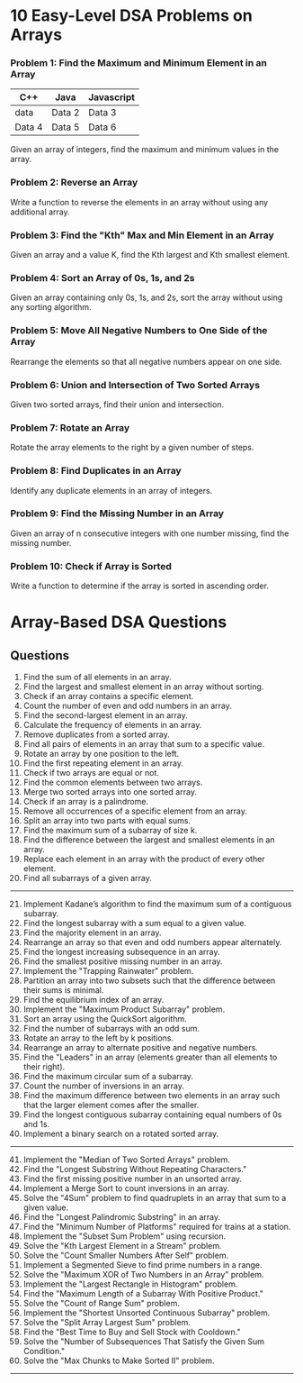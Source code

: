 # 10 Easy-Level DSA Problems on Arrays

### Problem 1: Find the Maximum and Minimum Element in an Array

| C++    | Java   | Javascript |
| ------ | ------ | ---------- |
| data   | Data 2 | Data 3     |
| Data 4 | Data 5 | Data 6     |

Given an array of integers, find the maximum and minimum values in the array.

### Problem 2: Reverse an Array

Write a function to reverse the elements in an array without using any additional array.

### Problem 3: Find the "Kth" Max and Min Element in an Array

Given an array and a value K, find the Kth largest and Kth smallest element.

### Problem 4: Sort an Array of 0s, 1s, and 2s

Given an array containing only 0s, 1s, and 2s, sort the array without using any sorting algorithm.

### Problem 5: Move All Negative Numbers to One Side of the Array

Rearrange the elements so that all negative numbers appear on one side.

### Problem 6: Union and Intersection of Two Sorted Arrays

Given two sorted arrays, find their union and intersection.

### Problem 7: Rotate an Array

Rotate the array elements to the right by a given number of steps.

### Problem 8: Find Duplicates in an Array

Identify any duplicate elements in an array of integers.

### Problem 9: Find the Missing Number in an Array

Given an array of n consecutive integers with one number missing, find the missing number.

### Problem 10: Check if Array is Sorted

Write a function to determine if the array is sorted in ascending order.

# Array-Based DSA Questions

## Questions

1. Find the sum of all elements in an array.  
2. Find the largest and smallest element in an array without sorting.  
3. Check if an array contains a specific element.  
4. Count the number of even and odd numbers in an array.  
5. Find the second-largest element in an array.  
6. Calculate the frequency of elements in an array.  
7. Remove duplicates from a sorted array.  
8. Find all pairs of elements in an array that sum to a specific value.  
9. Rotate an array by one position to the left.  
10. Find the first repeating element in an array.  
11. Check if two arrays are equal or not.  
12. Find the common elements between two arrays.  
13. Merge two sorted arrays into one sorted array.  
14. Check if an array is a palindrome.  
15. Remove all occurrences of a specific element from an array.  
16. Split an array into two parts with equal sums.  
17. Find the maximum sum of a subarray of size k.  
18. Find the difference between the largest and smallest elements in an array.  
19. Replace each element in an array with the product of every other element.  
20. Find all subarrays of a given array.  

---

21. Implement Kadane’s algorithm to find the maximum sum of a contiguous subarray.  
22. Find the longest subarray with a sum equal to a given value.  
23. Find the majority element in an array.  
24. Rearrange an array so that even and odd numbers appear alternately.  
25. Find the longest increasing subsequence in an array.  
26. Find the smallest positive missing number in an array.  
27. Implement the "Trapping Rainwater" problem.  
28. Partition an array into two subsets such that the difference between their sums is minimal.  
29. Find the equilibrium index of an array.  
30. Implement the "Maximum Product Subarray" problem.  
31. Sort an array using the QuickSort algorithm.  
32. Find the number of subarrays with an odd sum.  
33. Rotate an array to the left by k positions.  
34. Rearrange an array to alternate positive and negative numbers.  
35. Find the "Leaders" in an array (elements greater than all elements to their right).  
36. Find the maximum circular sum of a subarray.  
37. Count the number of inversions in an array.  
38. Find the maximum difference between two elements in an array such that the larger element comes after the smaller.  
39. Find the longest contiguous subarray containing equal numbers of 0s and 1s.  
40. Implement a binary search on a rotated sorted array.  

---

41. Implement the "Median of Two Sorted Arrays" problem.  
42. Find the "Longest Substring Without Repeating Characters."  
43. Find the first missing positive number in an unsorted array.  
44. Implement a Merge Sort to count inversions in an array.  
45. Solve the "4Sum" problem to find quadruplets in an array that sum to a given value.  
46. Find the "Longest Palindromic Substring" in an array.  
47. Find the "Minimum Number of Platforms" required for trains at a station.  
48. Implement the "Subset Sum Problem" using recursion.  
49. Solve the "Kth Largest Element in a Stream" problem.  
50. Solve the "Count Smaller Numbers After Self" problem.  
51. Implement a Segmented Sieve to find prime numbers in a range.  
52. Solve the "Maximum XOR of Two Numbers in an Array" problem.  
53. Implement the "Largest Rectangle in Histogram" problem.  
54. Find the "Maximum Length of a Subarray With Positive Product."  
55. Solve the "Count of Range Sum" problem.  
56. Implement the "Shortest Unsorted Continuous Subarray" problem.  
57. Solve the "Split Array Largest Sum" problem.  
58. Find the "Best Time to Buy and Sell Stock with Cooldown."  
59. Solve the "Number of Subsequences That Satisfy the Given Sum Condition."  
60. Solve the "Max Chunks to Make Sorted II" problem.  

---
